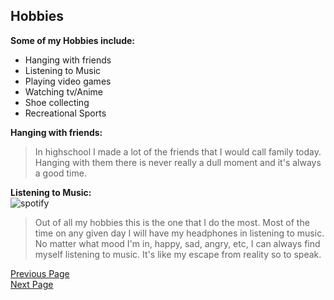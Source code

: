 ## Hobbies

**Some of my Hobbies include:**
* Hanging with friends     
* Listening to Music 
* Playing video games
* Watching tv/Anime
* Shoe collecting
* Recreational Sports

**Hanging with friends:**
>In highschool I made a lot of the friends that I would call family today. Hanging with them there is never really a dull moment and it's always a good time. 

**Listening to Music:**  
![spotify](https://www.scdn.co/i/_global/twitter_card-default.jpg)  
>Out of all my hobbies this is the one that I do the most. Most of the time on any given day I will have my headphones in listening to music. No matter what mood I'm in, happy, sad, angry, etc, I can always find myself listening to music. It's like my escape from reality so to speak.




[Previous Page](Page1.md)  
[Next Page](Page3.md)  
